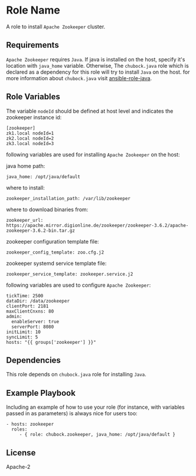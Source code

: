 Role Name
=========

A role to install `Apache Zookeeper` cluster.

Requirements
------------

`Apache Zookeeper` requires `Java`. If java is installed on the host, specify it's location with `java_home` variable. Otherwise, The `chubock.java` role which is declared as a dependency for this role will try to install `Java` on the host. for more information about `chubock.java` visit [ansible-role-java](https://github.com/chubock/ansible-role-java).

Role Variables
--------------

The variable `nodeId` should be defined at host level and indicates the zookeeper instance id:

    [zookeeper]
    zk1.local nodeId=1
    zk2.local nodeId=2
    zk3.local nodeId=3

following variables are used for installing `Apache Zookeeper` on the host:

java home path:

    java_home: /opt/java/default
    
where to install: 
   
    zookeeper_installation_path: /var/lib/zookeeper
    
where to download binaries from:    
    
    zookeeper_url: https://apache.mirror.digionline.de/zookeeper/zookeeper-3.6.2/apache-zookeeper-3.6.2-bin.tar.gz
    
zookeeper configuration template file:
    
    zookeeper_config_template: zoo.cfg.j2
    
zookeeper systemd service template file:
    
    zookeeper_service_template: zookeeper.service.j2
    
following variables are used to configure `Apache Zookeeper`:

    tickTime: 2500
    dataDir: /data/zookeeper
    clientPort: 2181
    maxClientCnxns: 80
    admin:
      enableServer: true
      serverPort: 8080
    initLimit: 10
    syncLimit: 5
    hosts: "{{ groups['zookeeper'] }}"

Dependencies
------------

This role depends on `chubock.java` role for installing `Java`.

Example Playbook
----------------

Including an example of how to use your role (for instance, with variables passed in as parameters) is always nice for users too:

    - hosts: zookeeper
      roles:
         - { role: chubock.zookeeper, java_home: /opt/java/default }

License
-------

Apache-2
